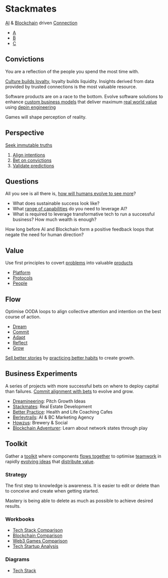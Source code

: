 # Stackmates

[AI](https://github.com/dreamineering/stackmates/tree/main/ai) & [Blockchain](https://github.com/dreamineering/stackmates/tree/main/bc) driven [Connection](https://github.com/dreamineering/stackmates/tree/main/connection)

- [A](https://github.com/dreamineering/stackmates/tree/main/ai)
- [B](https://github.com/dreamineering/stackmates/tree/main/bc)
- [C](https://github.com/dreamineering/stackmates/tree/main/connection)

## Convictions

You are a reflection of the people you spend the most time with.

[Culture builds loyalty](https://mm.dreamineering.com/docs/value/money/tokenomics/tokenomics-games/), loyalty builds liquidity. Insights derived from data provided by trusted connections is the most valuable resource.

Software products are on a race to the bottom. Evolve software solutions to enhance [custom business models](https://mm.dreamineering.com/docs/business/business-models/) that deliver maximum [real world value](https://mm.dreamineering.com/docs/value) using [depin engineering](https://mm.dreamineering.com/docs/engineering/depin-engineering/)

Games will shape perception of reality.

## Perspective

[Seek immutable truths](https://mm.dreamineering.com/docs/value/trusted-connections/value-trust-immutable-truths)

1. [Align intentions](https://mm.dreamineering.com/docs/value/valuable-decisions/decision-perspective/)
2. [Bet on convictions](https://mm.dreamineering.com/docs/value/valuable-decisions/decision-perspective/)
3. [Validate predictions](https://mm.dreamineering.com/docs/flow/flow-dream/predictions/)

## Questions

All you see is all there is, [how will humans evolve to see more](https://mm.dreamineering.com/docs/principles/process/protocols-science/)?

- What does sustainable success look like?
- What [range of capabilities](https://mm.dreamineering.com/docs/principles/people/capabilities/) do you need to leverage AI?
- What is required to leverage transformative tech to run a successful business? How much wealth is enough?

How long before AI and Blockchain form a positive feedback loops that negate the need for human direction?

## Value

Use first principles to covert [problems](https://mm.dreamineering.com/docs/principles/problems/) into valuable [products](https://mm.dreamineering.com/docs/principles/products/)

- [Platform](https://mm.dreamineering.com/docs/principles/platform/)
- [Protocols](https://mm.dreamineering.com/docs/principles/process/)
- [People](https://mm.dreamineering.com/docs/principles/people/)

## Flow

Optimise OODA loops to align collective attention and intention on the best course of action.

- [Dream](https://mm.dreamineering.com/docs/flow/dream/)
- [Commit](https://mm.dreamineering.com/docs/flow/commit/)
- [Adapt](https://mm.dreamineering.com/docs/flow/adapt/)
- [Reflect](https://mm.dreamineering.com/docs/flow/reflect/)
- [Grow](https://mm.dreamineering.com/docs/flow/grow/)

[Sell better stories](https://mm.dreamineering.com/docs/business/experiments/dreamineering/) by [practicing better habits](https://mm.dreamineering.com/docs/business/experiments/better-practice/) to create growth.

## Business Experiments

A series of projects with more successful bets on where to deploy capital than failures. [Commit alignment with bets](https://mm.dreamineering.com/docs/experiments/) to evolve and grow.

- [Dreamineering](https://mm.dreamineering.com/docs/business/experiments/experiment-dreamineering/): Pitch Growth Ideas
- [Stackmates](https://mm.dreamineering.com/docs/business/experiments/experiment-stackmates/): Real Estate Development
- [Better Practice](https://mm.dreamineering.com/docs/business/experiments/better-practice/): Health and Life Coaching Cafes
- [Berleytrails](https://mm.dreamineering.com/docs/business/experiments/berleytrails/): AI & BC Marketing Agency
- [Howzus](https://mm.dreamineering.com/docs/business/experiments/experiment-howzus/): Brewery & Social
- [Blockchain Adventurer](https://mm.dreamineering.com/docs/business/experiments/experiment-blockchain-explorer/): Learn about network states through play

## Toolkit

Gather a [toolkit](https://mm.dreamineering.com/docs/engineering/software/sdk/) where components [flows together](https://mm.dreamineering.com/docs/flow) to optimise [teamwork](https://mm.dreamineering.com/docs/principles/people/community/teamwork) in rapidly [evolving ideas](https://mm.dreamineering.com/docs/experiments/) that [distribute value](https://mm.dreamineering.com/docs/value/).

### Strategy

The first step to knowledge is awareness. It is easier to edit or delete than to conceive and create when getting started.

Mastery is being able to delete as much as possible to achieve desired results.

### Workbooks

- [Tech Stack Comparison](https://docs.google.com/spreadsheets/d/1XiA_gfU_TkQXlEqVEiVLUUjKmyAZM3rirlJ5EUjJl9Y/edit#gid=1797190969)
- [Blockchain Comparison](https://docs.google.com/spreadsheets/d/16pqE_E4FzNbsqn-ACxkYfhCyBg3M9kQGcySUM3zw73M/edit#gid=1322132351)
- [Web3 Games Comparison](https://docs.google.com/spreadsheets/d/1l74VNspBM_3HjBq0oXZzoe1t-EPhKZPsH6FjRokM7cY/edit#gid=745206562)
- [Tech Startup Analysis](https://docs.google.com/spreadsheets/d/10zBw2LruDEmkBAA9GFVfBaG3UtkOMItr-44CvIxb1VQ/edit#gid=1021038640)

### Diagrams

- [Tech Stack](https://www.figma.com/file/SR3Xg7a8tElFPLoovsqwUO/technology-stack?type=whiteboard&node-id=260-1322&t=6q447RjvecYVn1fG-4)
